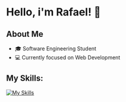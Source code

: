 # Hello, i'm Rafael! 👋

## About Me
- 🎓 Software Engineering Student
- 💻 Currently focused on Web Development

## My Skills:
[![My Skills](https://skillicons.dev/icons?i=c,github,js,react,svelte,nestjs,php,dart,mysql,postgresql,nodejs)](https://skillicons.dev)
